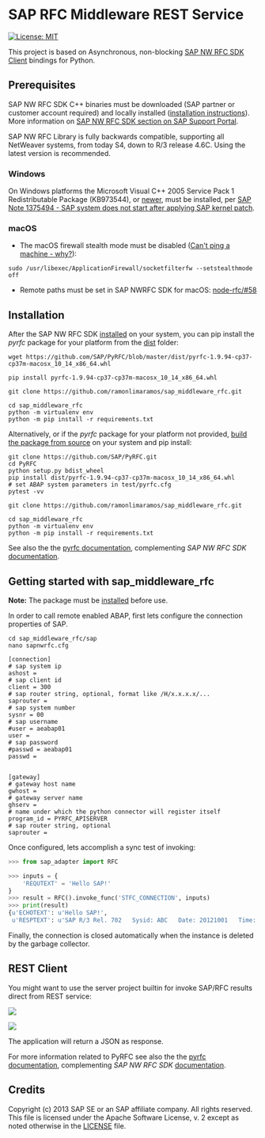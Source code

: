 # SAP RFC Middleware REST Service

[![License: MIT](https://img.shields.io/badge/License-MIT-yellow.svg)](https://opensource.org/licenses/MIT)


This project is based on
Asynchronous, non-blocking [SAP NW RFC SDK Client](https://github.com/SAP/PyRFC) bindings for Python.

## Prerequisites

SAP NW RFC SDK C++ binaries must be downloaded (SAP partner or customer account required) and locally installed ([installation instructions](http://sap.github.io/PyRFC/install.html#sap-nw-rfc-library-installation)). More information on [SAP NW RFC SDK section on SAP Support Portal](https://support.sap.com/en/product/connectors/nwrfcsdk.html).

SAP NW RFC Library is fully backwards compatible, supporting all NetWeaver systems, from today S4, down to R/3 release 4.6C. Using the latest version is recommended.

### Windows

On Windows platforms the Microsoft Visual C++ 2005 Service Pack 1 Redistributable Package (KB973544), or [newer](https://www.microsoft.com/en-us/download/details.aspx?id=48145), must be installed, per [SAP Note 1375494 - SAP system does not start after applying SAP kernel patch](https://launchpad.support.sap.com/#/notes/1375494).

### macOS

* The macOS firewall stealth mode must be disabled ([Can't ping a machine - why?](https://discussions.apple.com/thread/2554739)):

```shell
sudo /usr/libexec/ApplicationFirewall/socketfilterfw --setstealthmode off
```

* Remote paths must be set in SAP NWRFC SDK for macOS: [node-rfc/#58](https://github.com/SAP/node-rfc/issues/58#issuecomment-446544151)

## Installation

After the SAP NW RFC SDK [installed](#prerequisites) on your system, you can pip install the _pyrfc_ package for your platform from the [dist](dist) folder:

```shell
wget https://github.com/SAP/PyRFC/blob/master/dist/pyrfc-1.9.94-cp37-cp37m-macosx_10_14_x86_64.whl

pip install pyrfc-1.9.94-cp37-cp37m-macosx_10_14_x86_64.whl

git clone https://github.com/ramonlimaramos/sap_middleware_rfc.git

cd sap_middleware_rfc
python -m virtualenv env
python -m pip install -r requirements.txt
```

Alternatively, or if the _pyrfc_ package for your platform not provided, [build the package from source](http://sap.github.io/PyRFC/build.html) on your system and pip install:

```shell
git clone https://github.com/SAP/PyRFC.git
cd PyRFC
python setup.py bdist_wheel
pip install dist/pyrfc-1.9.94-cp37-cp37m-macosx_10_14_x86_64.whl
# set ABAP system parameters in test/pyrfc.cfg
pytest -vv

git clone https://github.com/ramonlimaramos/sap_middleware_rfc.git

cd sap_middleware_rfc
python -m virtualenv env
python -m pip install -r requirements.txt
```
See also the the [pyrfc documentation](http://sap.github.io/PyRFC),
complementing _SAP NW RFC SDK_ [documentation](https://support.sap.com/nwrfcsdk).

## Getting started with sap_middleware_rfc

**Note:** The package must be [installed](#installation) before use.

In order to call remote enabled ABAP, first lets configure the connection properties of SAP.

```shell
cd sap_middleware_rfc/sap
nano sapnwrfc.cfg

[connection]
# sap system ip
ashost = 
# sap client id
client = 300
# sap router string, optional, format like /H/x.x.x.x/...
saprouter =
# sap system number
sysnr = 00
# sap username
#user = aeabap01
user = 
# sap password
#passwd = aeabap01
passwd = 


[gateway]
# gateway host name
gwhost = 
# gateway server name
ghserv = 
# name under which the python connector will register itself
program_id = PYRFC_APISERVER
# sap router string, optional
saprouter =
```

Once configured, lets accomplish a sync test of invoking:

```python
>>> from sap_adapter import RFC
```

```python
>>> inputs = {
    'REQUTEXT' = 'Hello SAP!'
}
>>> result = RFC().invoke_func('STFC_CONNECTION', inputs)
>>> print(result)
{u'ECHOTEXT': u'Hello SAP!',
 u'RESPTEXT': u'SAP R/3 Rel. 702   Sysid: ABC   Date: 20121001   Time: 134524   Logon_Data: 100/ME/E'}
```
Finally, the connection is closed automatically when the instance is deleted by the garbage collector.

## REST Client

You might want to use the server project builtin for invoke SAP/RFC results direct from REST service:

![](https://github.com/ramonlimaramos/sap_middleware_rfc/examples/img1_rest.png)

![](https://github.com/ramonlimaramos/sap_middleware_rfc/examples/img2_rest.png)

The application will return a JSON as response.

For more information related to PyRFC see also the the [pyrfc documentation](http://sap.github.io/PyRFC),
complementing _SAP NW RFC SDK_ [documentation](https://support.sap.com/nwrfcsdk).


## Credits

Copyright (c) 2013 SAP SE or an SAP affiliate company. All rights reserved. This file is licensed under the Apache Software License, v. 2 except as noted otherwise in the [LICENSE](LICENSE) file.